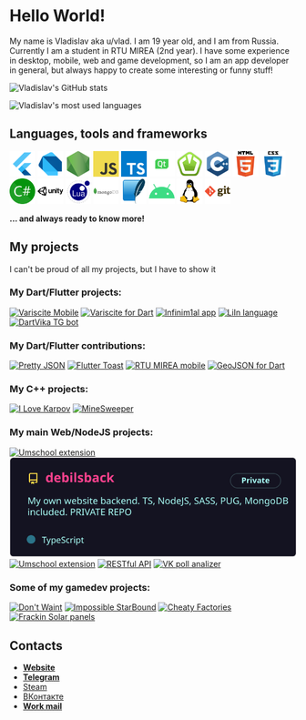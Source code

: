 # Hello World!

My name is Vladislav aka u/vlad. I am 19 year old, and I am from Russia. Currently I am a student in RTU MIREA (2nd year). I have some experience in desktop, mobile, web and game development, so I am an app developer in general, but always happy to create some interesting or funny stuff!

![Vladislav's GitHub stats](https://github-readme-stats.vercel.app/api?username=uslashvlad&show_icons=true&theme=radical)

![Vladislav's most used languages](https://github-readme-stats.vercel.app/api/top-langs/?username=uslashvlad&theme=radical)

## Languages, tools and frameworks

[<img src="https://raw.githubusercontent.com/github/explore/cebd63002168a05a6a642f309227eefeccd92950/topics/flutter/flutter.png" width="45">](https://github.com/topics/flutter)
[<img src="https://raw.githubusercontent.com/github/explore/80688e429a7d4ef2fca1e82350fe8e3517d3494d/topics/dart/dart.png" width="45">](https://github.com/topics/dart)
[<img src="https://raw.githubusercontent.com/github/explore/80688e429a7d4ef2fca1e82350fe8e3517d3494d/topics/nodejs/nodejs.png" width="45">](https://github.com/topics/nodejs)
[<img src="https://raw.githubusercontent.com/github/explore/80688e429a7d4ef2fca1e82350fe8e3517d3494d/topics/javascript/javascript.png" width="45">](https://github.com/topics/javascript)
[<img src="https://raw.githubusercontent.com/github/explore/80688e429a7d4ef2fca1e82350fe8e3517d3494d/topics/typescript/typescript.png" width="45">](https://github.com/topics/typescript)
[<img src="https://raw.githubusercontent.com/github/explore/80688e429a7d4ef2fca1e82350fe8e3517d3494d/topics/qt/qt.png" width="45">](https://github.com/topics/qt)
[<img src="sfml-logo.png" width="45">](https://github.com/topics/sfml)
[<img src="https://raw.githubusercontent.com/github/explore/80688e429a7d4ef2fca1e82350fe8e3517d3494d/topics/cpp/cpp.png" width="45">](https://github.com/topics/cpp)
[<img src="https://raw.githubusercontent.com/github/explore/80688e429a7d4ef2fca1e82350fe8e3517d3494d/topics/html/html.png" width="45">](https://github.com/topics/html)
[<img src="https://raw.githubusercontent.com/github/explore/80688e429a7d4ef2fca1e82350fe8e3517d3494d/topics/css/css.png" width="45">](https://github.com/topics/css)
[<img src="https://raw.githubusercontent.com/github/explore/80688e429a7d4ef2fca1e82350fe8e3517d3494d/topics/csharp/csharp.png" width="45">](https://github.com/topics/csharp)
[<img src="https://raw.githubusercontent.com/github/explore/80688e429a7d4ef2fca1e82350fe8e3517d3494d/topics/unity/unity.png" width="45">](https://github.com/topics/unity)
[<img src="https://raw.githubusercontent.com/github/explore/80688e429a7d4ef2fca1e82350fe8e3517d3494d/topics/lua/lua.png" width="45">](https://github.com/topics/lua)
[<img src="https://raw.githubusercontent.com/github/explore/80688e429a7d4ef2fca1e82350fe8e3517d3494d/topics/mongodb/mongodb.png" width="45">](https://github.com/topics/mongodb)
[<img src="https://raw.githubusercontent.com/github/explore/2d218e3aa252dc90eef269b34eeec1fbd15dc07e/topics/sqlite/sqlite.png" width="45">](https://github.com/topics/sqlite)
[<img src="https://raw.githubusercontent.com/github/explore/80688e429a7d4ef2fca1e82350fe8e3517d3494d/topics/android/android.png" width="45">](https://github.com/topics/android)
[<img src="https://raw.githubusercontent.com/github/explore/80688e429a7d4ef2fca1e82350fe8e3517d3494d/topics/linux/linux.png" width="45">](https://github.com/topics/linux)
[<img src="https://raw.githubusercontent.com/github/explore/80688e429a7d4ef2fca1e82350fe8e3517d3494d/topics/git/git.png" width="45">](https://github.com/topics/git)

**... and always ready to know more!**

## My projects

I can't be proud of all my projects, but I have to show it

### My Dart/Flutter projects:

[![Variscite Mobile](https://github-readme-stats.vercel.app/api/pin/?username=uslashvlad&repo=variscite_mobile&theme=radical)](https://github.com/uSlashVlad/variscite_mobile)
[![Variscite for Dart](https://github-readme-stats.vercel.app/api/pin/?username=uslashvlad&repo=variscite_dart&theme=radical)](https://github.com/uSlashVlad/variscite_dart)
[![Infinim1al app](https://github-readme-stats.vercel.app/api/pin/?username=uslashvlad&repo=infinimal&theme=radical)](https://github.com/uSlashVlad/infinimal)
[![LiIn language](https://github-readme-stats.vercel.app/api/pin/?username=uslashvlad&repo=liin_lang&theme=radical)](https://github.com/uSlashVlad/liin_lang)
[![DartVika TG bot](https://github-readme-stats.vercel.app/api/pin/?username=uslashvlad&repo=dartvika&theme=radical)](https://github.com/uSlashVlad/dartvika)

### My Dart/Flutter contributions:

[![Pretty JSON](https://github-readme-stats.vercel.app/api/pin/?username=Ferdzzzzzzzz&repo=pretty_json&theme=radical)](https://github.com/Ferdzzzzzzzz/pretty_json)
[![Flutter Toast](https://github-readme-stats.vercel.app/api/pin/?username=appdev&repo=FlutterToast&theme=radical)](https://github.com/appdev/FlutterToast)
[![RTU MIREA mobile](https://github-readme-stats.vercel.app/api/pin/?username=mirea-ninja&repo=rtu-mirea-mobile&theme=radical)](https://github.com/mirea-ninja/rtu-mirea-mobile)
[![GeoJSON for Dart](https://github-readme-stats.vercel.app/api/pin/?username=chuyentt&repo=geojson_vi&theme=radical)](https://github.com/chuyentt/geojson_vi)

### My C++ projects:

[![I Love Karpov](https://github-readme-stats.vercel.app/api/pin/?username=uslashvlad&repo=i-love-karpov&theme=radical)](https://github.com/uslashvlad/i-love-karpov)
[![MineSweeper](https://github-readme-stats.vercel.app/api/pin/?username=uslashvlad&repo=minesweeper&theme=radical)](https://github.com/uslashvlad/minesweeper)

### My main Web/NodeJS projects:

[![Umschool extension](https://github-readme-stats.vercel.app/api/pin/?username=uSlashVlad&repo=variscite_api&theme=radical)](https://github.com/uSlashVlad/variscite_api)
[![DebilsTech](./debils-card.svg)](https://debils.tech)
[![Umschool extension](https://github-readme-stats.vercel.app/api/pin/?username=uSlashVlad&repo=umschool-extension&theme=radical)](https://github.com/uSlashVlad/umschool-extension)
[![RESTful API](https://github-readme-stats.vercel.app/api/pin/?username=uSlashVlad&repo=vidback&theme=radical)](https://github.com/uSlashVlad/vidback)
[![VK poll analizer](https://github-readme-stats.vercel.app/api/pin/?username=uSlashVlad&repo=vk-poll-analizer&theme=radical)](https://github.com/uSlashVlad/vk-poll-analizer)

### Some of my gamedev projects:

[![Don't Waint](https://github-readme-stats.vercel.app/api/pin/?username=uSlashVlad&repo=Dont-Wait&theme=radical)](https://github.com/uSlashVlad/Dont-Wait)
[![Impossible StarBound](https://github-readme-stats.vercel.app/api/pin/?username=uSlashVlad&repo=sb-impossible-starbound&theme=radical)](https://github.com/uSlashVlad/sb-impossible-starbound)
[![Cheaty Factories](https://github-readme-stats.vercel.app/api/pin/?username=uSlashVlad&repo=sb-cheaty-factories&theme=radical)](https://github.com/uSlashVlad/sb-cheaty-factories)
[![Frackin Solar panels](https://github-readme-stats.vercel.app/api/pin/?username=uSlashVlad&repo=sb-solar-panels&theme=radical)](https://github.com/uSlashVlad/sb-solar-panels)

## **Contacts**

- [**Website**](https://debils.tech)
- [**Telegram**](https://t.me/uslashvlad)
- [Steam](https://steamcommunity.com/id/uslashvlad)
- [ВКонтакте](https://vk.com/uslashvlad)
- [**Work mail**](mailto:debils.technologies@gmail.com)
